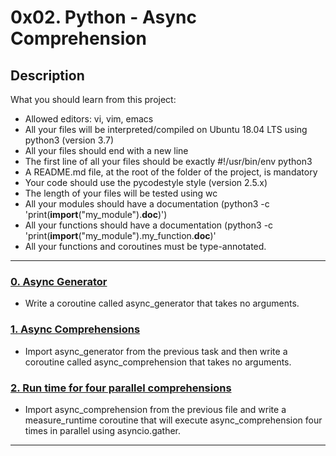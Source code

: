 # 0x02. Python - Async Comprehension

## Description

What you should learn from this project:

* Allowed editors: vi, vim, emacs
* All your files will be interpreted/compiled on Ubuntu 18.04 LTS using python3 (version 3.7)
* All your files should end with a new line
* The first line of all your files should be exactly #!/usr/bin/env python3
* A README.md file, at the root of the folder of the project, is mandatory
* Your code should use the pycodestyle style (version 2.5.x)
* The length of your files will be tested using wc
* All your modules should have a documentation (python3 -c 'print(__import__("my_module").__doc__)')
* All your functions should have a documentation (python3 -c 'print(__import__("my_module").my_function.__doc__)'
* All your functions and coroutines must be type-annotated.

---

### [0. Async Generator](./0-async_generator.py)

* Write a coroutine called async_generator that takes no arguments.

### [1. Async Comprehensions](./1-async_comprehension.py)

* Import async_generator from the previous task and then write a coroutine called async_comprehension that takes no arguments.

### [2. Run time for four parallel comprehensions](./2-measure_runtime.py)

* Import async_comprehension from the previous file and write a measure_runtime coroutine that will execute async_comprehension four times in parallel using asyncio.gather.

---




